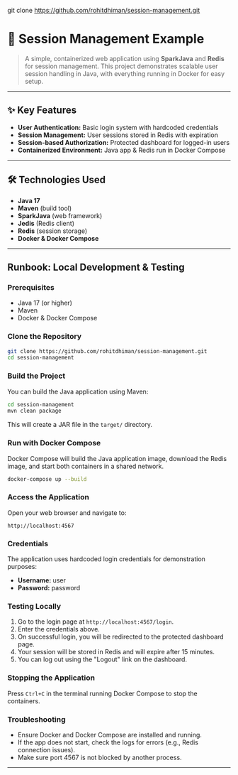 git clone https://github.com/rohitdhiman/session-management.git

# 🚀 Session Management Example

>A simple, containerized web application using **SparkJava** and **Redis** for session management. This project demonstrates scalable user session handling in Java, with everything running in Docker for easy setup.

---

## ✨ Key Features
- **User Authentication:** Basic login system with hardcoded credentials
- **Session Management:** User sessions stored in Redis with expiration
- **Session-based Authorization:** Protected dashboard for logged-in users
- **Containerized Environment:** Java app & Redis run in Docker Compose

---

## 🛠️ Technologies Used
- **Java 17**
- **Maven** (build tool)
- **SparkJava** (web framework)
- **Jedis** (Redis client)
- **Redis** (session storage)
- **Docker & Docker Compose**

---

## Runbook: Local Development & Testing

### Prerequisites
- Java 17 (or higher)
- Maven
- Docker & Docker Compose

### Clone the Repository
```sh
git clone https://github.com/rohitdhiman/session-management.git
cd session-management
```

### Build the Project
You can build the Java application using Maven:
```sh
cd session-management
mvn clean package
```
This will create a JAR file in the `target/` directory.

### Run with Docker Compose
Docker Compose will build the Java application image, download the Redis image, and start both containers in a shared network.
```sh
docker-compose up --build
```

### Access the Application
Open your web browser and navigate to:
```
http://localhost:4567
```

### Credentials
The application uses hardcoded login credentials for demonstration purposes:
- **Username:** user
- **Password:** password

### Testing Locally
1. Go to the login page at `http://localhost:4567/login`.
2. Enter the credentials above.
3. On successful login, you will be redirected to the protected dashboard page.
4. Your session will be stored in Redis and will expire after 15 minutes.
5. You can log out using the "Logout" link on the dashboard.

### Stopping the Application
Press `Ctrl+C` in the terminal running Docker Compose to stop the containers.

### Troubleshooting
- Ensure Docker and Docker Compose are installed and running.
- If the app does not start, check the logs for errors (e.g., Redis connection issues).
- Make sure port 4567 is not blocked by another process.

---